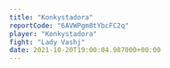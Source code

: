 ```yaml
---
title: "Konkystadora"
reportCode: "6AVWPgm8tYbcFC2q"
player: "Konkystadora"
fight: "Lady Vashj"
date: 2021-10-20T19:00:04.987000+00:00
---
```

